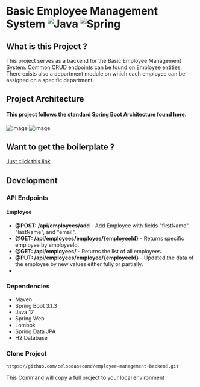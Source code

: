 # Basic Employee Management System ![Java](https://img.shields.io/badge/java-%23ED8B00.svg?style=for-the-badge&logo=openjdk&logoColor=white) ![Spring](https://img.shields.io/badge/spring-%236DB33F.svg?style=for-the-badge&logo=spring&logoColor=white)

## What is this Project ?

This project serves as a backend for the Basic Employee Management System. Common CRUD endpoints can be found on
Employee entities. There exists also a department module on which each employee can be assigned on a specific
department.

## Project Architecture

#### This project follows the standard Spring Boot Architecture found [here](https://www.javatpoint.com/spring-boot-architecture).
![image](https://github.com/celsodasecond/ems-backend/assets/75917932/bda679e3-838a-460b-881e-f59ff7592589)
![image](https://github.com/celsodasecond/ems-backend/assets/75917932/3cbea442-7947-4f6b-9b12-32631018f822)



## Want to get the boilerplate ?

[Just click this link](https://start.spring.io/#!type=maven-project&language=java&platformVersion=3.1.3&packaging=jar&jvmVersion=17&groupId=com.celso&artifactId=ems-backend&name=ems-backend&description=Demo%20project%20for%20Spring%20Boot%20-%20Employee%20Management%20System&packageName=com.celso.ems-backend&dependencies=web,h2,data-jpa,lombok).

## Development

### API Endpoints

#### Employee

- **@POST: /api/employees/add** - Add Employee with fields "firstName", "lastName", and "email".
- **@GET: /api/employees/employee/{employeeId}** - Returns specific employee by employeeId.
- **@GET: /api/employees/** - Returns the list of all employees.
- **@PUT: /api/employees/employee/{employeeId}** - Updated the data of the employee by new values either fully or partially.
- 

### Dependencies

- Maven
- Spring Boot 3.1.3
- Java 17
- Spring Web
- Lombok
- Spring Data JPA
- H2 Database

### Clone Project

```shell
https://github.com/celsodasecond/employee-management-backend.git
```

This Command will copy a full project to your local environment

